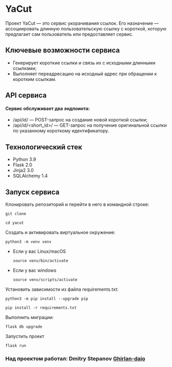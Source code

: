 # YaCut

Проект YaCut — это сервис укорачивания ссылок. Его назначение — ассоциировать длинную пользовательскую ссылку с короткой, которую предлагает сам пользователь или предоставляет сервис.

## Ключевые возможности сервиса
* Генерирует короткие ссылки и связь их с исходными длинными ссылками;
* Выполняет переадресацию на исходный адрес при обращении к коротким ссылкам.

## API сервиса
#### Сервис обслуживает два эндпоинта:
* /api/id/ — POST-запрос на создание новой короткой ссылки;
* /api/id/<short_id>/ — GET-запрос на получение оригинальной ссылки по указанному короткому идентификатору. 

## Технологический стек
* Python 3.9
* Flask 2.0
* Jinja2 3.0
* SQLAlchemy 1.4

## Запуск сервиса

Клонировать репозиторий и перейти в него в командной строке:

```
git clone 
```

```
cd yacut
```

Cоздать и активировать виртуальное окружение:

```
python3 -m venv venv
```

* Если у вас Linux/macOS

    ```
    source venv/bin/activate
    ```

* Если у вас windows

    ```
    source venv/scripts/activate
    ```

Установить зависимости из файла requirements.txt:

```
python3 -m pip install --upgrade pip
```

```
pip install -r requirements.txt
```
Выполнить миграции:
```
flask db upgrade
```
Запустить проект
```
flask run
```
### Над проектом работал: Dmitry Stepanov [Ghirlan-daio](https://github.com/Ghirlan-daio)
